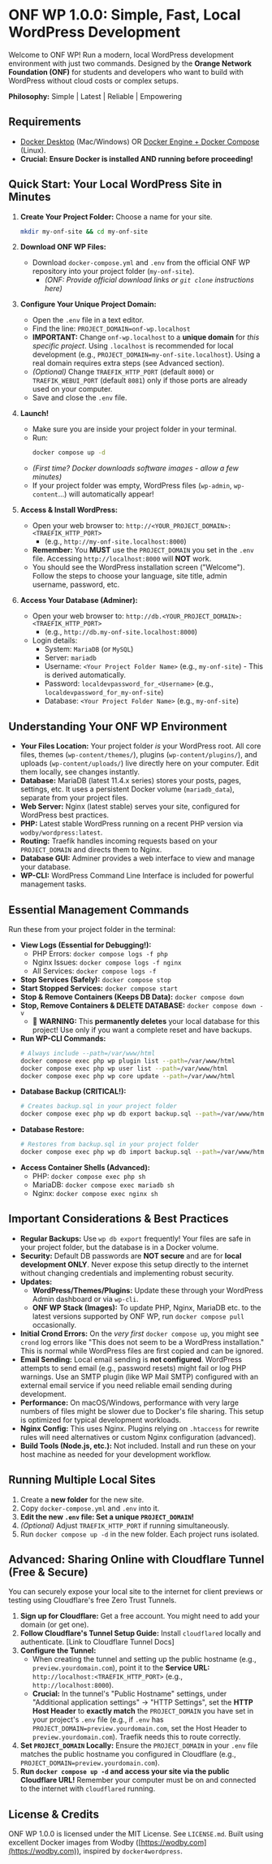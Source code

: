 # ONF WP 1.0.0: Simple, Fast, Local WordPress Development

Welcome to ONF WP! Run a modern, local WordPress development environment with just two commands. Designed by the **Orange Network Foundation (ONF)** for students and developers who want to build with WordPress without cloud costs or complex setups.

**Philosophy:** Simple | Latest | Reliable | Empowering

## Requirements
*   [Docker Desktop](https://www.docker.com/products/docker-desktop/) (Mac/Windows) OR [Docker Engine + Docker Compose](https://docs.docker.com/engine/install/) (Linux).
*   **Crucial: Ensure Docker is installed AND running before proceeding!**

## Quick Start: Your Local WordPress Site in Minutes

1.  **Create Your Project Folder:** Choose a name for your site.
    ```bash
    mkdir my-onf-site && cd my-onf-site
    ```

2.  **Download ONF WP Files:**
    *   Download `docker-compose.yml` and `.env` from the official ONF WP repository into your project folder (`my-onf-site`).
        *   *(ONF: Provide official download links or `git clone` instructions here)*

3.  **Configure Your Unique Project Domain:**
    *   Open the `.env` file in a text editor.
    *   Find the line: `PROJECT_DOMAIN=onf-wp.localhost`
    *   **IMPORTANT:** Change `onf-wp.localhost` to a **unique domain** for *this specific project*. Using `.localhost` is recommended for local development (e.g., `PROJECT_DOMAIN=my-onf-site.localhost`). Using a real domain requires extra steps (see Advanced section).
    *   *(Optional)* Change `TRAEFIK_HTTP_PORT` (default `8000`) or `TRAEFIK_WEBUI_PORT` (default `8081`) only if those ports are already used on your computer.
    *   Save and close the `.env` file.

4.  **Launch!**
    *   Make sure you are inside your project folder in your terminal.
    *   Run:
        ```bash
        docker compose up -d
        ```
    *   *(First time? Docker downloads software images - allow a few minutes)*
    *   If your project folder was empty, WordPress files (`wp-admin`, `wp-content`...) will automatically appear!

5.  **Access & Install WordPress:**
    *   Open your web browser to: `http://<YOUR_PROJECT_DOMAIN>:<TRAEFIK_HTTP_PORT>`
        *   (e.g., `http://my-onf-site.localhost:8000`)
    *   **Remember:** You **MUST** use the `PROJECT_DOMAIN` you set in the `.env` file. Accessing `http://localhost:8000` will **NOT** work.
    *   You should see the WordPress installation screen ("Welcome"). Follow the steps to choose your language, site title, admin username, password, etc.

6.  **Access Your Database (Adminer):**
    *   Open your web browser to: `http://db.<YOUR_PROJECT_DOMAIN>:<TRAEFIK_HTTP_PORT>`
        *   (e.g., `http://db.my-onf-site.localhost:8000`)
    *   Login details:
        *   System: `MariaDB` (or `MySQL`)
        *   Server: `mariadb`
        *   Username: `<Your Project Folder Name>` (e.g., `my-onf-site`) - This is derived automatically.
        *   Password: `localdevpassword_for_<Username>` (e.g., `localdevpassword_for_my-onf-site`)
        *   Database: `<Your Project Folder Name>` (e.g., `my-onf-site`)

## Understanding Your ONF WP Environment

*   **Your Files Location:** Your project folder *is* your WordPress root. All core files, themes (`wp-content/themes/`), plugins (`wp-content/plugins/`), and uploads (`wp-content/uploads/`) live directly here on your computer. Edit them locally, see changes instantly.
*   **Database:** MariaDB (latest 11.4.x series) stores your posts, pages, settings, etc. It uses a persistent Docker volume (`mariadb_data`), separate from your project files.
*   **Web Server:** Nginx (latest stable) serves your site, configured for WordPress best practices.
*   **PHP:** Latest stable WordPress running on a recent PHP version via `wodby/wordpress:latest`.
*   **Routing:** Traefik handles incoming requests based on your `PROJECT_DOMAIN` and directs them to Nginx.
*   **Database GUI:** Adminer provides a web interface to view and manage your database.
*   **WP-CLI:** WordPress Command Line Interface is included for powerful management tasks.

## Essential Management Commands

Run these from your project folder in the terminal:

*   **View Logs (Essential for Debugging!):**
    *   PHP Errors: `docker compose logs -f php`
    *   Nginx Issues: `docker compose logs -f nginx`
    *   All Services: `docker compose logs -f`
*   **Stop Services (Safely):** `docker compose stop`
*   **Start Stopped Services:** `docker compose start`
*   **Stop & Remove Containers (Keeps DB Data):** `docker compose down`
*   **Stop, Remove Containers & DELETE DATABASE:** `docker compose down -v`
    *   🔴 **WARNING:** This **permanently deletes** your local database for this project! Use only if you want a complete reset and have backups.
*   **Run WP-CLI Commands:**
    ```bash
    # Always include --path=/var/www/html
    docker compose exec php wp plugin list --path=/var/www/html
    docker compose exec php wp user list --path=/var/www/html
    docker compose exec php wp core update --path=/var/www/html
    ```
*   **Database Backup (CRITICAL!):**
    ```bash
    # Creates backup.sql in your project folder
    docker compose exec php wp db export backup.sql --path=/var/www/html
    ```
*   **Database Restore:**
    ```bash
    # Restores from backup.sql in your project folder
    docker compose exec php wp db import backup.sql --path=/var/www/html
    ```
*   **Access Container Shells (Advanced):**
    *   PHP: `docker compose exec php sh`
    *   MariaDB: `docker compose exec mariadb sh`
    *   Nginx: `docker compose exec nginx sh`

## Important Considerations & Best Practices

*   **Regular Backups:** Use `wp db export` frequently! Your files are safe in your project folder, but the database is in a Docker volume.
*   **Security:** Default DB passwords are **NOT secure** and are for **local development ONLY**. Never expose this setup directly to the internet without changing credentials and implementing robust security.
*   **Updates:**
    *   **WordPress/Themes/Plugins:** Update these through your WordPress Admin dashboard or via `wp-cli`.
    *   **ONF WP Stack (Images):** To update PHP, Nginx, MariaDB etc. to the latest versions supported by ONF WP, run `docker compose pull` occasionally.
*   **Initial Crond Errors:** On the *very first* `docker compose up`, you might see `crond` log errors like "This does not seem to be a WordPress installation." This is normal while WordPress files are first copied and can be ignored.
*   **Email Sending:** Local email sending is **not configured**. WordPress attempts to send email (e.g., password resets) might fail or log PHP warnings. Use an SMTP plugin (like WP Mail SMTP) configured with an external email service if you need reliable email sending during development.
*   **Performance:** On macOS/Windows, performance with very large numbers of files might be slower due to Docker's file sharing. This setup is optimized for typical development workloads.
*   **Nginx Config:** This uses Nginx. Plugins relying on `.htaccess` for rewrite rules will need alternatives or custom Nginx configuration (advanced).
*   **Build Tools (Node.js, etc.):** Not included. Install and run these on your host machine as needed for your development workflow.

## Running Multiple Local Sites

1.  Create a **new folder** for the new site.
2.  Copy `docker-compose.yml` and `.env` into it.
3.  **Edit the new `.env` file: Set a unique `PROJECT_DOMAIN`!**
4.  *(Optional)* Adjust `TRAEFIK_HTTP_PORT` if running simultaneously.
5.  Run `docker compose up -d` in the new folder. Each project runs isolated.

## Advanced: Sharing Online with Cloudflare Tunnel (Free & Secure)

You can securely expose your local site to the internet for client previews or testing using Cloudflare's free Zero Trust Tunnels.

1.  **Sign up for Cloudflare:** Get a free account. You might need to add your domain (or get one).
2.  **Follow Cloudflare's Tunnel Setup Guide:** Install `cloudflared` locally and authenticate. [Link to Cloudflare Tunnel Docs]
3.  **Configure the Tunnel:**
    *   When creating the tunnel and setting up the public hostname (e.g., `preview.yourdomain.com`), point it to the **Service URL:** `http://localhost:<TRAEFIK_HTTP_PORT>` (e.g., `http://localhost:8000`).
    *   **Crucial:** In the tunnel's "Public Hostname" settings, under "Additional application settings" -> "HTTP Settings", set the **HTTP Host Header** to **exactly match** the `PROJECT_DOMAIN` you have set in your project's `.env` file (e.g., if `.env` has `PROJECT_DOMAIN=preview.yourdomain.com`, set the Host Header to `preview.yourdomain.com`). Traefik needs this to route correctly.
4.  **Set `PROJECT_DOMAIN` Locally:** Ensure the `PROJECT_DOMAIN` in your `.env` file matches the public hostname you configured in Cloudflare (e.g., `PROJECT_DOMAIN=preview.yourdomain.com`).
5.  **Run `docker compose up -d` and access your site via the public Cloudflare URL!** Remember your computer must be on and connected to the internet with `cloudflared` running.

## License & Credits

ONF WP 1.0.0 is licensed under the MIT License. See `LICENSE.md`.
Built using excellent Docker images from Wodby ([https://wodby.com](https://wodby.com)), inspired by `docker4wordpress`.
